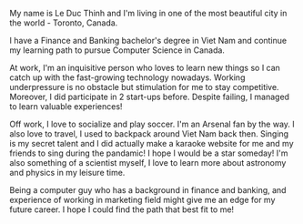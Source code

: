 My name is Le Duc Thinh and I'm living in one of the most beautiful city in the world - Toronto, Canada.

I have a Finance and Banking bachelor's degree in Viet Nam and continue my learning path to pursue Computer Science in Canada.

At work, I'm an inquisitive person who loves to learn new things so I can catch up with the fast-growing technology nowadays. Working underpressure is no obstacle but stimulation for me to stay competitive. Moreover, I did participate in 2 start-ups before. Despite failing, I managed to learn valuable experiences!

Off work, I love to socialize and play soccer. I'm an Arsenal fan by the way. I also love to travel, I used to backpack around Viet Nam back then. Singing is my secret talent and I did actually make a karaoke website for me and my friends to sing during the pandamic! I hope I would be a star someday! I'm also something of a scientist myself, I love to learn more about astronomy and physics in my leisure time.

Being a computer guy who has a background in finance and banking, and experience of working in marketing field might give me an edge for my future career. I hope I could find the path that best fit to me!